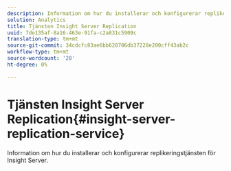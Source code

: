 ```yaml
---
description: Information om hur du installerar och konfigurerar replikeringstjänsten för Insight Server.
solution: Analytics
title: Tjänsten Insight Server Replication
uuid: 7de135af-8a16-463e-91fa-c2a831c5909c
translation-type: tm+mt
source-git-commit: 34cdcfc83ae6bb620706db37228e200cff43ab2c
workflow-type: tm+mt
source-wordcount: '28'
ht-degree: 0%

---
```



# Tjänsten Insight Server Replication{#insight-server-replication-service}

Information om hur du installerar och konfigurerar replikeringstjänsten för Insight Server.

